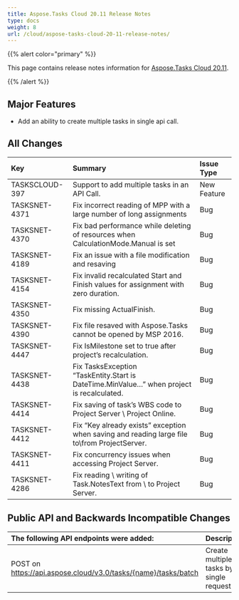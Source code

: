 ```yaml
---
title: Aspose.Tasks Cloud 20.11 Release Notes
type: docs
weight: 8
url: /cloud/aspose-tasks-cloud-20-11-release-notes/
---
```


{{% alert color="primary" %}} 

This page contains release notes information for [Aspose.Tasks Cloud 20.11](https://products.aspose.cloud/tasks/cloud).

{{% /alert %}} 



## Major Features

- Add an ability to create multiple tasks in single api call.


## **All Changes**

|**Key**|**Summary**|**Issue Type**|
| :- | :- | :- |
|TASKSCLOUD-397|Support to add multiple tasks in an API Call. | New Feature |
|TASKSNET-4371|Fix incorrect reading of MPP with a large number of long assignments | Bug |
|TASKSNET-4370|Fix bad performance while deleting of resources when CalculationMode.Manual is set | Bug | 
|TASKSNET-4189|Fix an issue with a file modification and resaving | Bug |
|TASKSNET-4154|Fix invalid recalculated Start and Finish values for assignment with zero duration. | Bug | 
|TASKSNET-4350|Fix missing ActualFinish. | Bug | 
|TASKSNET-4390|Fix file resaved with Aspose.Tasks cannot be opened by MSP 2016. | Bug | 
|TASKSNET-4447|Fix IsMilestone set to true after project’s recalculation. | Bug | 
|TASKSNET-4438|Fix TasksException “TaskEntity.Start is DateTime.MinValue…” when project is recalculated. | Bug |
|TASKSNET-4414|Fix saving of task’s WBS code to Project Server \ Project Online. | Bug | 
|TASKSNET-4412|Fix “Key already exists” exception when saving and reading large file to\from ProjectServer. | Bug |
|TASKSNET-4411|Fix concurrency issues when accessing Project Server. | Bug | 
|TASKSNET-4286|Fix reading \ writing of Task.NotesText from \ to Project Server. | Bug | 

## **Public API and Backwards Incompatible Changes**

| **The following API endpoints were added:** | **Description** |
| :- | :- |
| POST on https://api.aspose.cloud/v3.0/tasks/{name}/tasks/batch | Create multiple tasks by single request. |